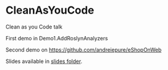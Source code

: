 # CleanAsYouCode
Clean as you Code talk

First demo in Demo1.AddRoslynAnalyzers

Second demo on https://github.com/andreiepure/eShopOnWeb

Slides available in [slides folder](https://github.com/andreiepure/CleanAsYouCode/tree/main/slides).
